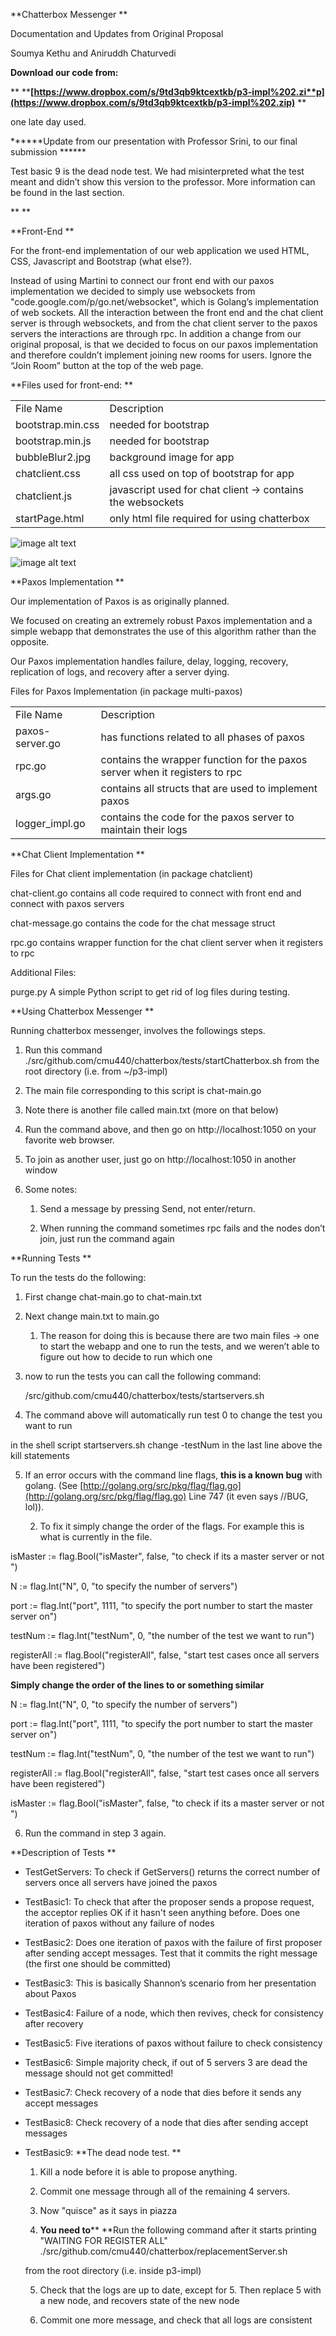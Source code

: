 **Chatterbox Messenger **

Documentation and Updates from Original Proposal

Soumya Kethu and Aniruddh Chaturvedi 

**Download our code from:**

** ****[https://www.dropbox.com/s/9td3qb9ktcextkb/p3-impl%202.zi**p](https://www.dropbox.com/s/9td3qb9ktcextkb/p3-impl%202.zip)** **

one late day used. 

******Update from our presentation with Professor Srini, to our final submission ****** 

Test basic 9 is the dead node test. We had misinterpreted what the test meant and didn’t show this version to the professor. More information can be found in the last section. 

**
**

**Front-End **

For the front-end implementation of our web application we used HTML, CSS, Javascript and Bootstrap (what else?). 

Instead of using Martini to connect our front end with our paxos implementation we decided to simply use websockets from "code.google.com/p/go.net/websocket", which is Golang’s implementation of web sockets. All the interaction between the front end and the chat client server is through websockets, and from the chat client server to the paxos servers the interactions are through rpc. In addition a change from our original proposal, is that we decided to focus on our paxos implementation and therefore couldn’t implement joining new rooms for users. Ignore the “Join Room” button at the top of the web page.

 

**Files used for front-end: **

<table>
  <tr>
    <td>File Name</td>
    <td>Description</td>
  </tr>
  <tr>
    <td>bootstrap.min.css</td>
    <td>needed for bootstrap</td>
  </tr>
  <tr>
    <td>bootstrap.min.js</td>
    <td>needed for bootstrap </td>
  </tr>
  <tr>
    <td>bubbleBlur2.jpg</td>
    <td>background image for app</td>
  </tr>
  <tr>
    <td>chatclient.css</td>
    <td>all css used on top of bootstrap for app </td>
  </tr>
  <tr>
    <td>chatclient.js</td>
    <td>javascript used for chat client -> contains the websockets </td>
  </tr>
  <tr>
    <td>startPage.html 	</td>
    <td>only html file required for using chatterbox</td>
  </tr>
</table>


![image alt text](image_0.png)

![image alt text](image_1.png)

**Paxos Implementation **

Our implementation of Paxos is as originally planned. 

We focused on creating an extremely robust Paxos implementation and a simple webapp that demonstrates the use of this algorithm rather than the opposite.

Our Paxos implementation handles failure, delay, logging, recovery, replication of logs, and recovery after a server dying. 

Files for Paxos Implementation (in package multi-paxos)

<table>
  <tr>
    <td>File Name</td>
    <td>Description</td>
  </tr>
  <tr>
    <td>paxos-server.go</td>
    <td>has functions related to all phases of paxos </td>
  </tr>
  <tr>
    <td>rpc.go 	</td>
    <td>contains the wrapper function for the paxos server when it registers to rpc </td>
  </tr>
  <tr>
    <td>args.go</td>
    <td>contains all structs that are used to implement paxos </td>
  </tr>
  <tr>
    <td>logger_impl.go</td>
    <td>contains the code for the paxos server to maintain their logs </td>
  </tr>
</table>


**Chat Client Implementation **

Files for Chat client implementation (in package chatclient) 

chat-client.go 	contains all code required to connect with front end and connect with paxos servers

chat-message.go 	contains the code for the chat message struct 

rpc.go			contains wrapper function for the chat client server when it registers to rpc 

	

Additional Files: 

purge.py 		A simple Python script to get rid of log files during testing.

**Using Chatterbox Messenger **

Running chatterbox messenger, involves the followings steps. 

1. Run this command ./src/github.com/cmu440/chatterbox/tests/startChatterbox.sh from the root directory (i.e. from ~/p3-impl) 

2. The main file corresponding to this script is chat-main.go 

3. Note there is another file called main.txt (more on that below) 

4. Run the command above, and then go on http://localhost:1050 on your favorite web browser. 

5. To join as another user, just go on http://localhost:1050 in another window

6. Some notes: 

    1. Send a message by pressing Send, not enter/return.  

    2. When running the command sometimes rpc fails and the nodes don’t join, just run the command again 

**Running Tests **

To run the tests do the following: 

1. First change chat-main.go to chat-main.txt 

2. Next change main.txt to main.go 

    1. The reason for doing this is because there are two main files -> one to start the webapp and one to run the tests, and we weren’t able to figure out how to decide to run which one

3. now to run the tests you can call the following command: 

	/src/github.com/cmu440/chatterbox/tests/startservers.sh

4. The command above will automatically run test 0 to change the test you want to run 

in the shell script startservers.sh change -testNum in the last line above the kill statements

5. If an error occurs with the command line flags, **this is a known bug** with golang. (See [http://golang.org/src/pkg/flag/flag.go](http://golang.org/src/pkg/flag/flag.go) Line 747 (it even says //BUG, lol)). 

    2. To fix it simply change the order of the flags. For example this is what is currently in the file. 

isMaster := flag.Bool("isMaster", false, "to check if its a master server or not ")

N := flag.Int("N", 0, "to specify the number of servers")

port := flag.Int("port", 1111, "to specify the port number to start the master server on")

testNum := flag.Int("testNum", 0, "the number of the test we want to run")

registerAll := flag.Bool("registerAll", false, "start test cases once all servers have been registered")

**Simply change the order of the lines to or something similar**

N := flag.Int("N", 0, "to specify the number of servers")

port := flag.Int("port", 1111, "to specify the port number to start the master server on")

testNum := flag.Int("testNum", 0, "the number of the test we want to run")

registerAll := flag.Bool("registerAll", false, "start test cases once all servers have been registered")

isMaster := flag.Bool("isMaster", false, "to check if its a master server or not ") 

6. Run the command in step 3 again. 

**Description of Tests **

* TestGetServers:  To check if GetServers() returns the correct number of servers once all servers have joined the paxos 

* TestBasic1: To check that after the proposer sends a propose request, the acceptor replies OK if it hasn't seen anything before. Does one iteration of paxos without any failure of nodes

* TestBasic2: Does one iteration of paxos with the failure of first proposer after sending accept messages. Test that it commits the right message (the first one should be committed)

* TestBasic3: This is basically Shannon’s scenario from her presentation about Paxos

* TestBasic4: Failure of a node, which then revives, check for consistency after recovery

* TestBasic5: Five iterations of paxos without failure to check consistency

* TestBasic6: Simple majority check, if out of 5 servers 3 are dead the message should not get committed!

* TestBasic7: Check recovery of a node that dies before it sends any accept messages

* TestBasic8: Check recovery of a node that dies after sending accept messages

* TestBasic9: **The dead node test. **

    1. Kill a node before it is able to propose anything. 

    2. Commit one message through all of the remaining 4 servers. 

    3. Now "quisce" as it says in piazza

    4. **You need to**** **Run the following command after it starts printing "WAITING FOR REGISTER ALL" ./src/github.com/cmu440/chatterbox/replacementServer.sh 

	from the root directory (i.e. inside p3-impl) 

    5.  Check that the logs are up to date, except for 5. Then replace 5 with a new node, and recovers state of the new node 

    6. Commit one more message, and check that all logs are consistent 

